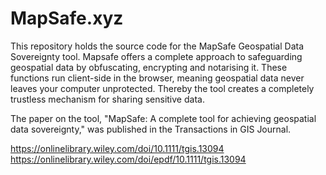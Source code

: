 # MapSafe.xyz

This repository holds the source code for the MapSafe Geospatial Data Sovereignty tool. Mapsafe offers a complete approach to safeguarding geospatial data by obfuscating, encrypting and notarising it.
These functions run client-side in the browser, meaning geospatial data never leaves your computer unprotected. Thereby the tool creates a completely trustless mechanism for sharing sensitive data.

The paper on the tool, "MapSafe: A complete tool for achieving geospatial data sovereignty," was published in the Transactions in GIS Journal.  

https://onlinelibrary.wiley.com/doi/10.1111/tgis.13094 
https://onlinelibrary.wiley.com/doi/epdf/10.1111/tgis.13094
